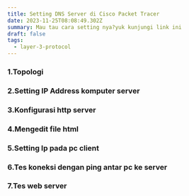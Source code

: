 ```yaml
---
title: Setting DNS Server di Cisco Packet Tracer
date: 2023-11-25T08:08:49.302Z
summary: Mau tau cara setting nya?yuk kunjungi link ini
draft: false
tags:
  - layer-3-protocol
---
```

### 1.Topologi

### 2.Setting IP Address komputer server 

### 3.Konfigurasi http server

### 4.Mengedit file html

### 5.Setting Ip pada pc client

### 6.Tes koneksi dengan ping antar pc ke server

### 7.Tes web server